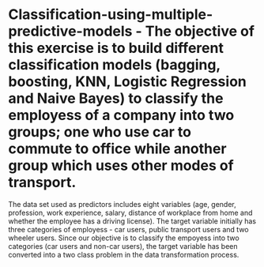 # Classification-using-multiple-predictive-models - The objective of this exercise is to build different classification models (bagging, boosting, KNN, Logistic Regression and Naive Bayes) to classify the employess of a company into two groups; one who use car to commute to office while another group which uses other modes of transport.
The data set used as predictors includes eight variables (age, gender, profession, work experience, salary, distance of workplace from home and whether the employee has a driving license).
The target variable initially has three categories of employess - car users, public transport users and two wheeler users. Since our objective is to classify the empoyess into two categories (car users and non-car users), the target variable has been converted into a two class problem in the data transformation process. 
